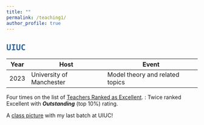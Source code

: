 ```yaml
---
title: ""
permalink: /teaching1/
author_profile: true
---
```

<script type="text/javascript"
  src="https://www.maths.nottingham.ac.uk/plp/pmadw/LaTeXMathML.js">
 </script>

## <kbd id="TeachUIUC"><a href="#TeachUIUC" style="text-decoration: none; color: #326496">UIUC</a></kbd>

 

| Year    | Host                                     |    Event                                 |
| --------         | ------ | ------------------------------------------------------------ |
| 2023 | University of Manchester | Model theory and related topics|


Four times on the list of <a href="https://citl.illinois.edu/citl-101/measurement-evaluation/teaching-evaluation/teaching-evaluations-(ices)/teachers-ranked-as-excellent" target="_blank"> Teachers Ranked as Excellent</a>.
  : Twice ranked Excellent with <b>_Outstanding_</b> (top 10%) rating. 
  
A <a href="http://neerbhardwaj.github.io/images/Merit.jpg" target="_blank">class picture</a> with my last batch at UIUC!
  





  


  
